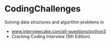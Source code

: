 # CodingChallenges

Solving data structures and algorithm problems in
- www.interviewcake.com/all-questions/python3
- Cracking Coding Interview (5th Edition)
